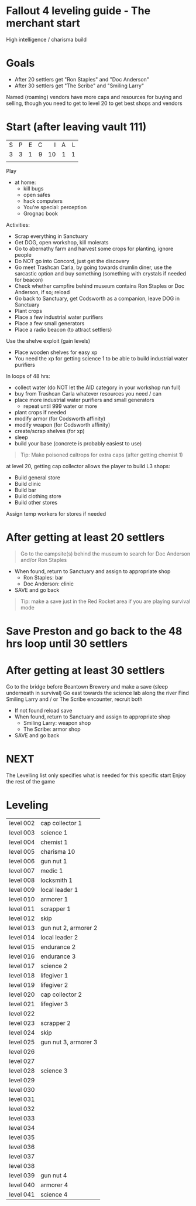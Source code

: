 # Fallout 4 leveling guide - The merchant start
High intelligence / charisma build

# Goals 
- After 20 settlers get "Ron Staples" and "Doc Anderson"
- After 30 settlers get "The Scribe" and "Smiling Larry"

Named (roaming) vendors have more caps and resources for buying and selling,
though you need to get to level 20 to get best shops and vendors

# Start (after leaving vault 111) 
||||||||
|-:|-:|-:|-:|-:|-:|-:|
|S|P|E|C|I|A|L|
|3|3|1|9|10|1|1|
||||||||

Play 
- at home:
  - kill bugs
  - open safes
  - hack computers
  - You're special: perception
  - Grognac book

Activities:
- Scrap everything in Sanctuary
- Get DOG, open workshop, kill molerats
- Go to abernathy farm and harvest some crops for planting, ignore people
- Do NOT go into Concord, just get the discovery
- Go meet Trashcan Carla, by going towards drumlin diner, use the sarcastic option and buy something (something with crystals if needed for beacon)
- Check whether campfire behind museum contains Ron Staples or Doc Anderson, if so; reload
- Go back to Sanctuary, get Codsworth as a companion, leave DOG in Sanctuary
- Plant crops
- Place a few industrial water purifiers
- Place a few small generators
- Place a radio beacon (to attract settlers)

Use the shelve exploit (gain levels)
- Place wooden shelves for easy xp
- You need the xp for getting science 1 to be able to build industrial water purifiers

In loops of 48 hrs:
- collect water (do NOT let the AID category in your workshop run full)
- buy from Trashcan Carla whatever resources you need / can
- place more industrial water purifiers and small generators
  - repeat until 999 water or more
- plant crops if needed
- modify armor (for Codsworth affinity)
- modify weapon (for Codsworth affinity)
- create/scrap shelves (for xp)
- sleep
- build your base (concrete is probably easiest to use)

>Tip: Make poisoned caltrops for extra caps (after getting chemist 1)

at level 20, getting cap collector allows the player to build L3 shops:
- Build general store
- Build clinic
- Build bar
- Build clothing store
- Build other stores

Assign temp workers for stores if needed

# After getting at least 20 settlers
> Go to the campsite(s) behind the museum to search for Doc Anderson and/or Ron Staples
  - When found, return to Sanctuary and assign to appropriate shop
    - Ron Staples: bar
    - Doc Anderson: clinic
  - SAVE and go back

>Tip: make a save just in the Red Rocket area if you are playing survival mode

# Save Preston and go back to the 48 hrs loop until 30 settlers

# After getting at least 30 settlers
Go to the bridge before Beantown Brewery and make a save (sleep underneath in survival)
Go east towards the science lab along the river
Find Smiling Larry and / or The Scribe encounter, recruit both
- If not found reload save
- When found, return to Sanctuary and assign to appropriate shop
  - Smiling Larry: weapon shop
  - The Scribe: armor shop
- SAVE and go back

# NEXT
The Levelling list only specifies what is needed for this specific start
Enjoy the rest of the game

# Leveling
|||
|--|--|
|level 002| cap collector 1|
|level 003| science 1|
|level 004| chemist 1|
|level 005| charisma 10|
|level 006| gun nut 1|
|level 007| medic 1|
|level 008| locksmith 1|
|level 009| local leader 1|
|level 010| armorer 1|
|level 011| scrapper 1|
|level 012| skip|
|level 013| gun nut 2, armorer 2|
|level 014| local leader 2|
|level 015| endurance 2|
|level 016| endurance 3|
|level 017| science 2|
|level 018| lifegiver 1|
|level 019| lifegiver 2|
|level 020| cap collector 2|
|level 021| lifegiver 3|
|level 022| |
|level 023| scrapper 2|
|level 024| skip|
|level 025| gun nut 3, armorer 3|
|level 026| |
|level 027| |
|level 028| science 3|
|level 029| |
|level 030| |
|level 031| |
|level 032| |
|level 033| |
|level 034| |
|level 035| |
|level 036| |
|level 037| |
|level 038| |
|level 039| gun nut 4|
|level 040| armorer 4|
|level 041| science 4|